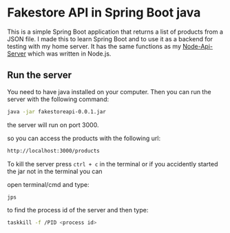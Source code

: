 # Fakestore API in Spring Boot java

This is a simple Spring Boot application that returns a list of products from a JSON file. 
I made this to learn Spring Boot and to use it as a backend for testing with my home server. 
It has the same functions as my [Node-Api-Server](https://github.com/knottem/Node-Api-Server) which was written in Node.js.

## Run the server

You need to have java installed on your computer. 
Then you can run the server with the following command:

```bash
java -jar fakestoreapi-0.0.1.jar
```
the server will run on port 3000.

so you can access the products with the following url:

```bash
http://localhost:3000/products
```

To kill the server press `ctrl + c` in the terminal or if you accidently started the jar not in the terminal you can

open terminal/cmd and type:

```bash
jps
```
to find the process id of the server and then type:

```bash
taskkill -f /PID <process id>
```